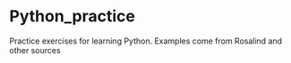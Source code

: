 # Python_practice
Practice exercises for learning Python. Examples come from Rosalind and other sources
